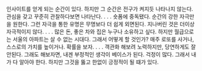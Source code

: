인사이트를 얻게 되는 순간이 있다.
하지만 그 순간은 전구가 켜지듯 나타나지 않는다.
관심을 갖고 꾸준히 관찰하다보면 나타난다.
.
.
.
숏폼에 중독됐다.
순간의 강한 자극만을 원한다.
그런 자극을 통한 유명은 무명보다 더 쉽게 외면된다.
지나버린 것은 더이상 자극적이지 않다.
.
.
.
많은 돈, 좋은 차와 집은 누구나 소유하고 싶다.
하지만 월급으로는 서울의 아파트는 살 수 없는 시대다.
그래서 어떻게 할 것인가?
매주 로또를 사거나, 스스로의 가치를 높이거나.
확률을 보자.
.
.
.
객관화 해보려 노력하지만,
당연하게도 잘 안된다.
그래도 해보자면, 
내겐 부정적인 생각이 베이스가 된다.
걱정이 많다.
그래서 내가 다 알아야 한다.
하지만 그것을 뚫고 한없이 긍정적이 될 떄가 있다.



